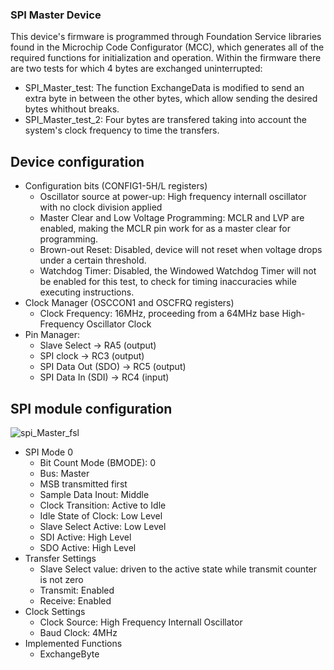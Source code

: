 ### SPI Master Device

This device's firmware is programmed through Foundation Service libraries found in the Microchip Code Configurator (MCC), which generates all of the required functions for initialization and operation. Within the firmware there are two tests for which 4 bytes are exchanged uninterrupted: 
- SPI_Master_test: The function ExchangeData is modified to send an extra byte in between the other bytes, which allow sending the desired bytes whithout breaks.
- SPI_Master_test_2: Four bytes are transfered taking into account the system's clock frequency to time the transfers. 

## Device configuration

- Configuration bits (CONFIG1-5H/L registers)
  - Oscillator source at power-up: High frequency internall oscillator with no clock division applied
  - Master Clear and Low Voltage Programming: MCLR and LVP are enabled, making the MCLR pin work for as a master clear for programming.
  - Brown-out Reset: Disabled, device will not reset when voltage drops under a certain threshold.
  - Watchdog Timer: Disabled, the Windowed Watchdog Timer will not be enabled for this test, to check for timing inaccuracies while executing instructions.
- Clock Manager (OSCCON1 and OSCFRQ registers)
  -   Clock Frequency: 16MHz, proceeding from a 64MHz base High-Frequency Oscillator Clock
- Pin Manager:
  -  Slave Select -> RA5 (output)
  -  SPI clock -> RC3 (output)
  -  SPI Data Out (SDO) -> RC5 (output)
  -  SPI Data In (SDI) -> RC4 (input)

## SPI module configuration

![spi_Master_fsl](https://github.com/AlbertoRodriguezSanz/SPI-Master-Transmit-Only-Test/assets/95371514/3aa8eacd-1583-4173-91d7-bd830cbe2b16)


- SPI Mode 0
  - Bit Count Mode (BMODE): 0
  - Bus: Master
  - MSB transmitted first
  - Sample Data Inout: Middle
  - Clock Transition: Active to Idle
  - Idle State of Clock: Low Level
  - Slave Select Active: Low Level
  - SDI Active: High Level
  - SDO Active: High Level
- Transfer Settings
  - Slave Select value: driven to the active state while transmit counter is not zero
  - Transmit: Enabled
  - Receive: Enabled
- Clock Settings
  - Clock Source: High Frequency Internall Oscillator
  - Baud Clock: 4MHz
- Implemented Functions
  - ExchangeByte  
